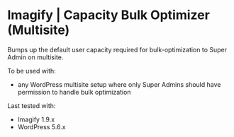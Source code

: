# Imagify | Capacity Bulk Optimizer (Multisite)

Bumps up the default user capacity required for bulk-optimization to Super Admin on multisite.

To be used with:
* any WordPress multisite setup where only Super Admins should have permission to handle bulk optimization

Last tested with:
* Imagify 1.9.x
* WordPress 5.6.x
